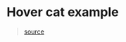 # Hover cat example

> [source](http://codepen.io/donovanh/pen/LEvjJg?mc_cid=d66a40736d&mc_eid=4b3f64ff15)